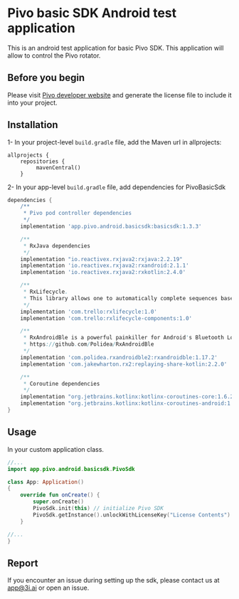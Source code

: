 # Pivo basic SDK Android test application

This is an android test application for basic Pivo SDK. This application will allow to control the Pivo rotator.

## Before you begin

Please visit [Pivo developer website](https://developer.pivo.app/) and generate the license file to include it into your project. 

## Installation

1- In your project-level `build.gradle` file, add the Maven url in allprojects:
```
allprojects {
    repositories {
         mavenCentral()
    }
```
2- In your app-level `build.gradle` file, add dependencies for PivoBasicSdk

```groovy
dependencies {
    /**
     * Pivo pod controller dependencies
     */
    implementation 'app.pivo.android.basicsdk:basicsdk:1.3.3'

    /**
     * RxJava dependencies
     */
    implementation "io.reactivex.rxjava2:rxjava:2.2.19"
    implementation 'io.reactivex.rxjava2:rxandroid:2.1.1'
    implementation 'io.reactivex.rxjava2:rxkotlin:2.4.0'

    /**
     * RxLifecycle.
     * This library allows one to automatically complete sequences based on a second lifecycle stream.
     */
    implementation 'com.trello:rxlifecycle:1.0'
    implementation 'com.trello:rxlifecycle-components:1.0'

    /**
     * RxAndroidBle is a powerful painkiller for Android's Bluetooth Low Energy headaches
     * https://github.com/Polidea/RxAndroidBle
     */
    implementation 'com.polidea.rxandroidble2:rxandroidble:1.17.2'
    implementation 'com.jakewharton.rx2:replaying-share-kotlin:2.2.0'

    /**
     * Coroutine dependencies
     */
    implementation "org.jetbrains.kotlinx:kotlinx-coroutines-core:1.6.2"
    implementation "org.jetbrains.kotlinx:kotlinx-coroutines-android:1.6.2"
}
```

## Usage

In your custom application class.

```kotlin
//...
import app.pivo.android.basicsdk.PivoSdk

class App: Application()
{
    override fun onCreate() {
        super.onCreate()
        PivoSdk.init(this) // initialize Pivo SDK
        PivoSdk.getInstance().unlockWithLicenseKey("License Contents")
    }

//...
}
```

## Report
If you encounter an issue during setting up the sdk, please contact us at app@3i.ai or open an issue.
